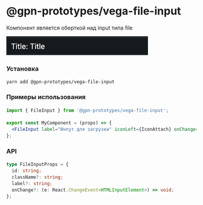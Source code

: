 # @gpn-prototypes/vega-file-input

Компонент является оберткой над input типа file

<img src="docs/pic-1.png" height="50">

### Установка

```
yarn add @gpn-prototypes/vega-file-input
```

### Примеры использования

```jsx
import { FileInput } from '@gpn-prototypes/vega-file-input';

export const MyComponent = (props) => {
  <FileInput label="Инпут для загрузки" iconLeft={IconAttach} onChange={props.onChange} />;
};
```

### API

```ts
type FileInputProps = {
  id: string;
  className?: string;
  label?: string;
  onChange?: (e: React.ChangeEvent<HTMLInputElement>) => void;
};
```
